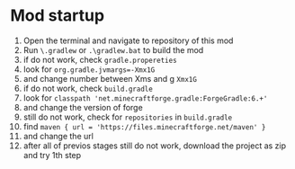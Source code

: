 # Mod startup
1. Open the terminal and navigate to repository of this mod
2. Run `\.gradlew` or `.\gradlew.bat` to build the mod
3. if do not work, check `gradle.propereties`
4. look for `org.gradle.jvmargs=-Xmx1G`
5. and change number between Xms and g `Xmx1G`
6. if do not work, check `build.gradle`
7. look for `classpath 'net.minecraftforge.gradle:ForgeGradle:6.+'`
8. and change the version of forge
9. still do not work, check for `repositories` in `build.gradle`
10. find `maven { url = 'https://files.minecraftforge.net/maven' }`
11. and change the url
12. after all of previos stages still do not work, download the project as zip and try 1th step
